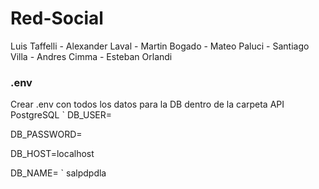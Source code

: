 # Red-Social

Luis Taffelli - Alexander Laval - Martin Bogado - Mateo Paluci - Santiago Villa - Andres Cimma - Esteban Orlandi

### .env

Crear .env con todos los datos para la DB dentro de la carpeta API
PostgreSQL
`
DB_USER=<el usuario que quieras>

DB_PASSWORD=<la password que quieras>

DB_HOST=localhost

DB_NAME=<nombre DB>
`
salpdpdla
